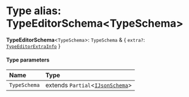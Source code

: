 # Type alias: TypeEditorSchema\<TypeSchema>

**TypeEditorSchema**<`TypeSchema`>: `TypeSchema` & { `extra?`: [`TypeEditorExtraInfo`](/en/auto-docs/type-editor/interfaces/TypeEditorExtraInfo.md)  }

#### Type parameters

| Name | Type |
| :------ | :------ |
| `TypeSchema` | extends `Partial`<[`IJsonSchema`](/en/auto-docs/type-editor/interfaces/IJsonSchema.md)> |

